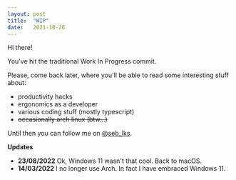 ```yaml
---
layout: post
title:  "WIP"
date:   2021-10-26
---
```


Hi there!

You've hit the traditional Work In Progress commit.

Please, come back later, where you'll be able to read some interesting stuff about:

- productivity hacks
- ergonomics as a developer
- various coding stuff (mostly typescript)
- ~~occasionally arch linux (btw...)~~

Until then you can follow me on [@seb_lks](https://twitter.com/seb_lks).

**Updates**

- **23/08/2022** Ok, Windows 11 wasn't that cool. Back to macOS.
- **14/03/2022** I no longer use Arch. In fact I have embraced Windows 11.
